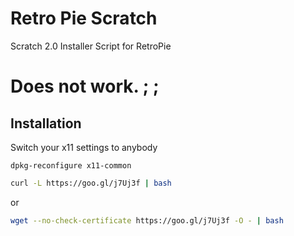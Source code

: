 # Retro Pie Scratch
Scratch 2.0 Installer Script for RetroPie
# Does not work. ; ;
Installation
------------
Switch your x11 settings to anybody
```
dpkg-reconfigure x11-common
```


```sh
curl -L https://goo.gl/j7Uj3f | bash
```

or

```sh
wget --no-check-certificate https://goo.gl/j7Uj3f -O - | bash
```
